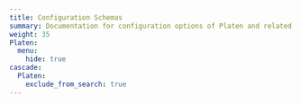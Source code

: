 ```yaml
---
title: Configuration Schemas
summary: Documentation for configuration options of Platen and related modules
weight: 35
Platen:
  menu:
    hide: true
cascade:
  Platen:
    exclude_from_search: true
---
```

